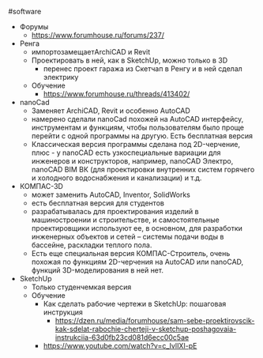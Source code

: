 #software 
- Форумы
	- https://www.forumhouse.ru/forums/237/
- Ренга
	- импортозамещаетArchiCAD и Revit
	- Проектировать  в ней, как в SketchUp, можно только в 3D
		- перенес проект гаража из Скетчап в Ренгу и в ней сделал электрику
	- Обучение
		- https://www.forumhouse.ru/threads/413402/
- nanoCad
	- Заменяет ArchiCAD, Revit и особенно AutoCAD
	- намерено сделали nanoCad похожей на AutoCAD интерфейсу, инструментам и функциям, чтобы пользователям было проще перейти с одной программы на другую. Есть бесплатная версия
	- Классическая версия программы сделана под 2D-черчение, плюс - у nanoCAD есть узкоспециальные вариации для инженеров и конструкторов, например, nanoCAD Электро, nanoCAD BIM ВК (для проектировки внутренних систем горячего и холодного водоснабжения и канализации) и т.д.
- КОМПАС-3D
	- может заменить AutoCAD, Inventor, SolidWorks
	- есть бесплатная версия для студентов
	- разрабатывалась для проектирования изделий в машиностроении и строительстве, и  самостоятельные проектировщики используют ее, в основном, для разработки инженерных объектов и сетей – системы подачи воды в бассейне, раскладки теплого пола.
	- Есть еще специальная версия КОМПАС-Строитель,  очень похожая по функциям 2D-черчения  на AutoCAD или nanoCAD, функций 3D-моделирования в ней нет.
- SketchUp
	- Только студенчемкая версия
	- Обучение
		- Как сделать рабочие чертежи в SketchUp: пошаговая инструкция
			- https://dzen.ru/media/forumhouse/sam-sebe-proektirovscik-kak-sdelat-rabochie-cherteji-v-sketchup-poshagovaia-instrukciia-63d0fb23cd081d6ecc00c5ae
		- https://www.youtube.com/watch?v=c_IvlIXI-pE